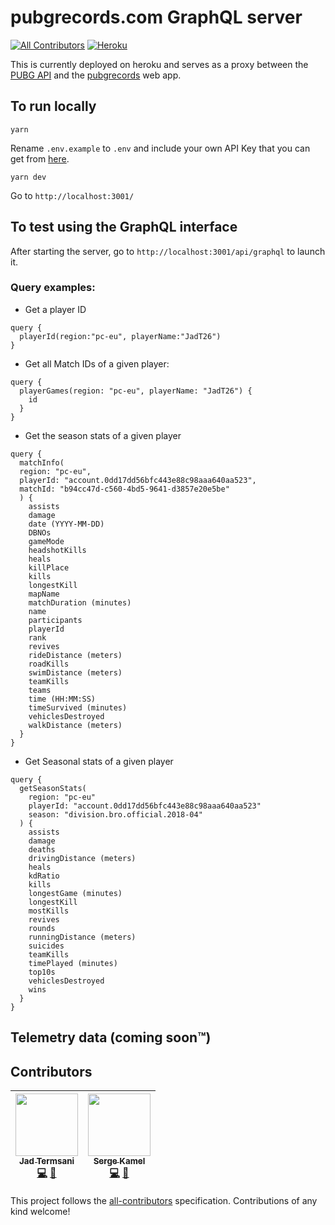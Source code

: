 # pubgrecords.com GraphQL server

[![All Contributors](https://img.shields.io/badge/all_contributors-2-orange.svg?style=flat-square)](#contributors)
[![Heroku](http://heroku-badges.herokuapp.com/?app=pubgrecords-graphql)](https://pubgrecords-graphql.herokuapp.com/)

This is currently deployed on heroku and serves as a proxy between the [PUBG API](https://documentation.playbattlegrounds.com/en/introduction.html) and the [pubgrecords](https://www.pubgrecords.com) web app.

## To run locally

```
yarn
```

Rename `.env.example` to `.env` and include your own API Key that you can get from [here](https://developer.playbattlegrounds.com/).

```
yarn dev
```

Go to `http://localhost:3001/`

## To test using the GraphQL interface

After starting the server, go to `http://localhost:3001/api/graphql` to launch it.

### Query examples:

- Get a player ID 

```
query {
  playerId(region:"pc-eu", playerName:"JadT26")
}
```

- Get all Match IDs of a given player:

```
query {
  playerGames(region: "pc-eu", playerName: "JadT26") {
    id
  }
}
```

- Get the season stats of a given player

```
query {
  matchInfo(
  region: "pc-eu",
  playerId: "account.0dd17dd56bfc443e88c98aaa640aa523",
  matchId: "b94cc47d-c560-4bd5-9641-d3857e20e5be"
  ) {
    assists
    damage
    date (YYYY-MM-DD)
    DBNOs
    gameMode
    headshotKills
    heals
    killPlace
    kills
    longestKill
    mapName
    matchDuration (minutes)
    name
    participants
    playerId
    rank
    revives
    rideDistance (meters)
    roadKills
    swimDistance (meters)
    teamKills
    teams
    time (HH:MM:SS)
    timeSurvived (minutes)
    vehiclesDestroyed
    walkDistance (meters)
  }
}
```
- Get Seasonal stats of a given player

```
query {
  getSeasonStats(
    region: "pc-eu"
    playerId: "account.0dd17dd56bfc443e88c98aaa640aa523"
    season: "division.bro.official.2018-04"
  ) {
    assists
    damage
    deaths
    drivingDistance (meters)
    heals
    kdRatio
    kills
    longestGame (minutes)
    longestKill
    mostKills
    revives
    rounds
    runningDistance (meters)
    suicides
    teamKills
    timePlayed (minutes)
    top10s
    vehiclesDestroyed
    wins
  }
}
```
## Telemetry data (coming soon™)

## Contributors

<!-- ALL-CONTRIBUTORS-LIST:START - Do not remove or modify this section -->
<!-- prettier-ignore -->
| [<img src="https://avatars0.githubusercontent.com/u/32297675?v=4" width="100px;"/><br /><sub><b>Jad Termsani</b></sub>](https://github.com/JadTermsani)<br />[💻](https://github.com/JadTermsani/PubgRecords-server/commits?author=JadTermsani "Code") [📖](https://github.com/JadTermsani/PubgRecords-server/commits?author=JadTermsani "Documentation") | [<img src="https://avatars1.githubusercontent.com/u/7265811?v=4" width="100px;"/><br /><sub><b>Serge Kamel</b></sub>](https://github.com/Faultless)<br />[💻](https://github.com/JadTermsani/PubgRecords-server/commits?author=Faultless "Code") [📖](https://github.com/JadTermsani/PubgRecords-server/commits?author=Faultless "Documentation")
| :---: | :---: |

<!-- ALL-CONTRIBUTORS-LIST:END -->

This project follows the [all-contributors](https://github.com/kentcdodds/all-contributors) specification. Contributions of any kind welcome!
